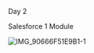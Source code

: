 Day 2 

Salesforce 1 Module


![IMG_90666F51E9B1-1](https://github.com/user-attachments/assets/7ac70572-7ccf-4915-a21d-c612bba97d46)

